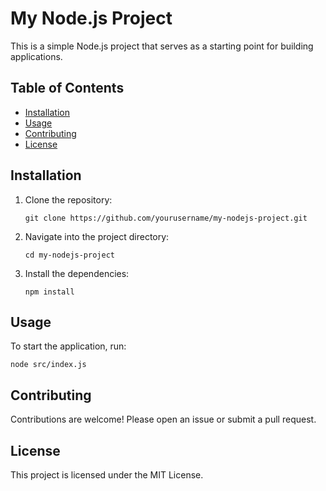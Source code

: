# My Node.js Project

This is a simple Node.js project that serves as a starting point for building applications.

## Table of Contents

- [Installation](#installation)
- [Usage](#usage)
- [Contributing](#contributing)
- [License](#license)

## Installation

1. Clone the repository:
   ```
   git clone https://github.com/yourusername/my-nodejs-project.git
   ```
2. Navigate into the project directory:
   ```
   cd my-nodejs-project
   ```
3. Install the dependencies:
   ```
   npm install
   ```

## Usage

To start the application, run:
```
node src/index.js
```

## Contributing

Contributions are welcome! Please open an issue or submit a pull request.

## License

This project is licensed under the MIT License.